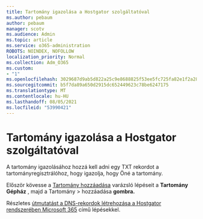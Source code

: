 ```yaml
---
title: Tartomány igazolása a Hostgator szolgáltatóval
ms.author: pebaum
author: pebaum
manager: scotv
ms.audience: Admin
ms.topic: article
ms.service: o365-administration
ROBOTS: NOINDEX, NOFOLLOW
localization_priority: Normal
ms.collection: Adm_O365
ms.custom:
- "1"
ms.openlocfilehash: 3029687d9ab5d822a25c9e8688825f53ee5fc725fa82e1f2a282d22720431331
ms.sourcegitcommit: b5f7da89a650d2915dc652449623c78be6247175
ms.translationtype: MT
ms.contentlocale: hu-HU
ms.lasthandoff: 08/05/2021
ms.locfileid: "53990421"
---
```

# <a name="verify-your-domain-with-hostgator"></a>Tartomány igazolása a Hostgator szolgáltatóval

A tartomány igazolásához hozzá kell adni egy TXT rekordot a tartományregisztrálóhoz, hogy igazolja, hogy Öné a tartomány. 

Először kövesse a [Tartomány hozzáadása](https://admin.microsoft.com/Adminportal#/Domains) varázsló lépéseit a **Tartomány Gépház** , majd a Tartomány \> hozzáadása **gombra.**
  
Részletes [útmutatást a DNS-rekordok létrehozása a Hostgator rendszerében Microsoft 365](https://docs.microsoft.com/microsoft-365/admin/dns/create-dns-records-at-hostgator) című lépésekkel.